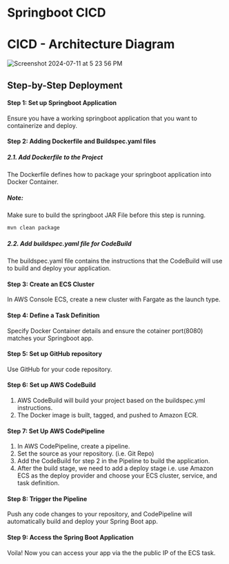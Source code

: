 # Springboot CICD 

# CICD - Architecture Diagram
![Screenshot 2024-07-11 at 5 23 56 PM](https://github.com/basahota/aws-cicd/assets/25712816/342e97bf-5fbe-490f-bf76-b5bdd33ce415)


## Step-by-Step Deployment

#### Step 1: Set up Springboot Application
Ensure you have a working springboot application that you want to containerize and deploy. 

#### Step 2: Adding Dockerfile and Buildspec.yaml files

##### 2.1. Add Dockerfile to the Project
The Dockerfile defines how to package your springboot application into Docker Container. 

##### Note: 
Make sure to build the springboot JAR File before this step is running. 

```bash
mvn clean package
```

##### 2.2. Add buildspec.yaml file for CodeBuild

The buildspec.yaml file contains the instructions that the CodeBuild will use to build and deploy your application.

#### Step 3: Create an ECS Cluster

In AWS Console ECS, create a new cluster with Fargate as the launch type.

#### Step 4: Define a Task Definition

Specify Docker Container details and ensure the cotainer port(8080) matches your Springboot app.

#### Step 5: Set up GitHub repository

Use GitHub for your code repository.

#### Step 6: Set up AWS CodeBuild

1. AWS CodeBuild will build your project based on the buildspec.yml instructions.
2. The Docker image is built, tagged, and pushed to Amazon ECR.

#### Step 7: Set Up AWS CodePipeline

1. In AWS CodePipeline, create a pipeline.
2. Set the source as your repository. (i.e. Git Repo)
3. Add the CodeBuild for step 2 in the Pipeline to build the application.
4. After the build stage, we need to add a deploy stage i.e. use Amazon ECS as the deploy provider and choose your ECS cluster, service, and task definition.

#### Step 8: Trigger the Pipeline

Push any code changes to your repository, and CodePipeline will automatically build and deploy your Spring Boot app.

#### Step 9: Access the Spring Boot Application

Voila! Now you can access your app via the the public IP of the ECS task.